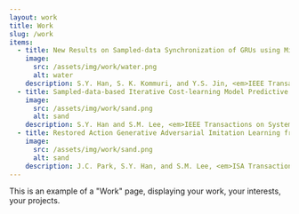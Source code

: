 ```yaml
---
layout: work
title: Work
slug: /work
items:
  - title: New Results on Sampled-data Synchronization of GRUs using Mismatched Parameters
    image:
      src: /assets/img/work/water.png
      alt: water
    description: S.Y. Han, S. K. Kommuri, and Y.S. Jin, <em>IEEE Transactions on Neural Networks and Learning Systems</em> (Submission).
  - title: Sampled-data-based Iterative Cost-learning Model Predictive Control for T-S Fuzzy Systems
    image:
      src: /assets/img/work/sand.png
      alt: sand
    description: S.Y. Han and S.M. Lee, <em>IEEE Transactions on Systems, Man, and Cybernetics: Systems</em> (Under Review).
  - title: Restored Action Generative Adversarial Imitation Learning from Observation for Robot Manipulator
    image:
      src: /assets/img/work/sand.png
      alt: sand
    description: J.C. Park, S.Y. Han, and S.M. Lee, <em>ISA Transactions</em> (2022).
---
```


This is an example of a "Work" page, displaying your work, your interests, your projects.
<br />
<br />